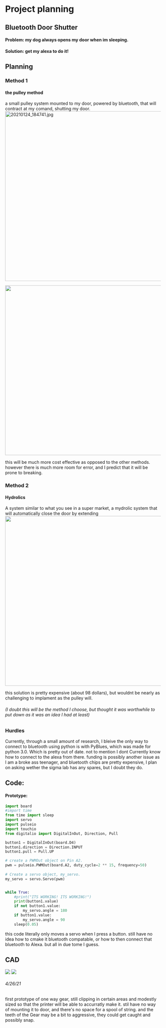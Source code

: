 # Project planning
## Bluetooth Door Shutter

#### Problem: my dog always opens my door when im sleeping.

#### Solution: get my alexa to do it!

## Planning

### Method 1
#### the pulley method
a small pulley system mounted to my door, powered by bluetooth, that will contract at my comand, shutting my door.
[<img src="/20210124_184741.jpg" alt="20210124_184741.jpg" width="550" height="550">](20210124_184741.jpg)

[<img src="220px-Roue_libre_cliquet.svg.png" width="550" height="550">](220px-Roue_libre_cliquet.svg.png)

this will be much more cost effective as opposed to the other methods.  however there is much more room for error, and I predict that it will be prone to breaking.

### Method 2
#### Hydrolics
A system similar to what you see in a super market, a mydrolic system that will automatically close the door by extending
[<img src="/20210124_185844.jpg" width="550" height="550">](20210124_185844.jpg)


this solution is pretty expensive (about 98 dollars), but wouldnt be nearly as challenging to implament as the pulley will. 

###### (I doubt this will be the method I choose, but thought it was worthwhile to put down as it was an idea I had at least)

### Hurdles

Currently, through a small amount of research, I bleive the only way to connect to bluetooth using python is with PyBlues, which was made for python 3.0.  Which is pretty out of date.  not to mention I dont Currently know how to connect to the alexa from there.  funding is possibly another issue as I am a broke ass teenager, and bluetooth chips are pretty expensive, I plan on asking wether the sigma lab has any spares, but I doubt they do. 

## Code:
#### Prototype:
```python
import board
#import time
from time import sleep
import servo
import pulseio
import touchio
from digitalio import DigitalInOut, Direction, Pull

button1 = DigitalInOut(board.D4)
button1.direction = Direction.INPUT
button1.pull = Pull.UP

# create a PWMOut object on Pin A2.
pwm = pulseio.PWMOut(board.A2, duty_cycle=2 ** 15, frequency=50)
 
# Create a servo object, my_servo.
my_servo = servo.Servo(pwm)


while True:
    #print("ITS WORKING! ITS WORKING!")
    print(button1.value)
    if not button1.value:
        my_servo.angle = 180
    if button1.value:
        my_servo.angle = 90
    sleep(0.05)
   ```
   this code literally only moves a servo when I press a button.  still have no idea how to cmake it bluetooth compatable, or how to then connect that bluetooth to Alexa.  but all in due tome I guess.
## CAD
<img src="/Capture%20(2).PNG" >
<img src="/Capture.PNG" >

###### _4/26/21_

first prototype of one way gear, still clipping in certain areas and modestly sized so that the printer will be able to accurratly make it.  stil have no way of mounting it to door, and there's no space for a spool of string. and the teeth of the Gear may be a bit to aggressive, they could get caught and possibly snap.
